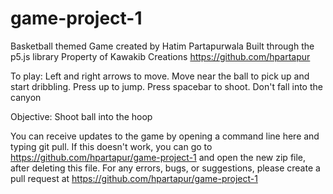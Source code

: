 # game-project-1

Basketball themed Game created by Hatim Partapurwala
Built through the p5.js library
Property of Kawakib Creations
https://github.com/hpartapur

To play:
Left and right arrows to move.
Move near the ball to pick up and start dribbling.
Press up to jump.
Press spacebar to shoot.
Don't fall into the canyon

Objective:
Shoot ball into the hoop

You can receive updates to the game by opening a command line here and typing git pull.
If this doesn't work, you can go to https://github.com/hpartapur/game-project-1 and open the new zip file, after deleting this file.
For any errors, bugs, or suggestions, please create a pull request at https://github.com/hpartapur/game-project-1
